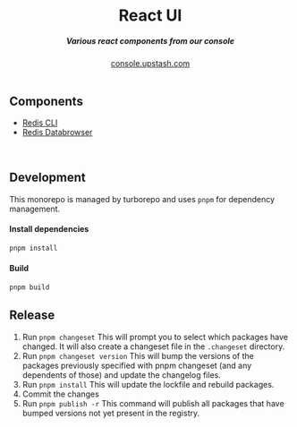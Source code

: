 <div align="center">
    <h1 align="center">React UI</h1>
    <h5>Various react components from our console</h5>
</div>

<div align="center">
  <a href="https://console.upstash.com">console.upstash.com</a>
</div>
<br/>



## Components

- [Redis CLI](https://github.com/upstash/react-ui/blob/main/packages/react-cli/README.md)
- [Redis Databrowser](https://github.com/upstash/react-ui/blob/main/packages/react-databrowser/README.md)


<br/>



## Development

This monorepo is managed by turborepo and uses `pnpm` for dependency management.

#### Install dependencies

```bash
pnpm install
```

#### Build

```bash
pnpm build
```



## Release

1. Run `pnpm changeset`
This will prompt you to select which packages have changed. It will also create a changeset file in the `.changeset` directory.
2. Run `pnpm changeset version`
This will bump the versions of the packages previously specified with pnpm changeset (and any dependents of those) and update the changelog files.
3. Run `pnpm install`
This will update the lockfile and rebuild packages.
4. Commit the changes
5. Run `pnpm publish -r`
This command will publish all packages that have bumped versions not yet present in the registry.